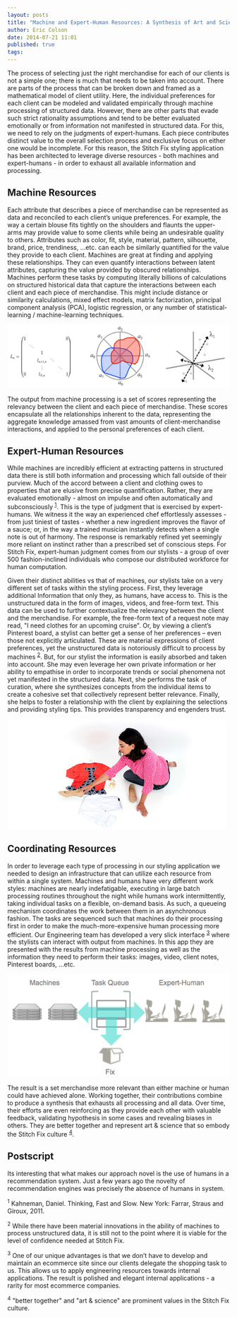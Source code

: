 ```yaml
---
layout: posts
title: "Machine and Expert-Human Resources: A Synthesis of Art and Science for Recommendations"
author: Eric Colson
date: 2014-07-21 11:01
published: true
tags:
---
```

The process of selecting just the right merchandise for each of our clients is not a simple one; there is much that needs to be taken into account.
There are parts of the process that can be broken down and framed as a mathematical model of client utility.
Here, the individual preferences for each client can be modeled and validated empirically through machine processing of structured data.
However, there are other parts that evade such strict rationality assumptions and tend to be better evaluated emotionally or from information not manifested in structured data.
For this, we need to rely on the judgments of expert-humans.
Each piece contributes distinct value to the overall selection process and exclusive focus on either one would be incomplete.
For this reason, the Stitch Fix styling application has been architected to leverage diverse resources - both machines and expert-humans - in order to exhaust all available information and processing.

## Machine Resources  

Each attribute that describes a piece of merchandise can be represented as data and reconciled to each client’s unique preferences.
For example, the way a certain blouse fits tightly on the shoulders and flaunts the upper-arms may provide value to some clients while being an undesirable quality to others.
Attributes such as color, fit, style, material, pattern, silhouette, brand, price, trendiness, ...etc.
can each be similarly quantified for the value they provide to each client.
Machines are great at finding and applying these relationships.
They can even quantify interactions between latent attributes, capturing the value provided by obscured relationships.
Machines perform these tasks by computing literally billions of calculations on structured historical data that capture the interactions between each client and each piece of merchandise.
This might include distance or similarity calculations, mixed effect models, matrix factorization,  principal component analysis (PCA), logistic regression, or any number of statistical-learning / machine-learning techniques.

![Various Types of Algorithms](/assets/images/blog/various_types_of_algorithms.jpg)

The output from machine processing is a set of scores representing the relevancy between the client and each piece of merchandise.
These scores encapsulate all the relationships inherent to the data, representing the aggregate knowledge amassed from vast amounts of client-merchandise interactions, and applied to the personal preferences of each client.

## Expert-Human Resources  

While machines are incredibly efficient at extracting patterns in structured data there is still both information and processing which fall outside of their purview.
Much of the accord between a client and clothing owes to properties that are elusive from precise quantification.
Rather, they are evaluated emotionally - almost on impulse and often automatically and subconsciously <sup><a
href="#1">1</a></sup>.
This is the type of judgment that is exercised by expert-humans.
We witness it the way an experienced chef effortlessly assesses - from just tiniest of tastes - whether a new ingredient improves the flavor of a sauce; or, in the way a trained musician instantly detects when a single note is out of harmony.
The response is remarkably refined yet seemingly more reliant on instinct rather than a prescribed set of conscious steps.
For Stitch Fix, expert-human judgment comes from our stylists - a group of over 500 fashion-inclined individuals who compose our distributed workforce for human computation.


Given their distinct abilities vs that of machines, our stylists take on a very different set of tasks within the styling process.
First, they leverage additional Information that only they, as humans, have access to.
This is the unstructured data in the form of images, videos, and free-form text.
This data can be used to further contextualize the relevancy between the client and the merchandise.
For example, the free-form text of a request note may read, "I need clothes for an upcoming cruise".
Or, by viewing a client’s Pinterest board, a stylist can better get a sense of her preferences – even those not explicitly articulated.
These are material expressions of client preferences, yet the unstructured data is notoriously difficult to process by machines <sup><a href="#2">2</a></sup>.
But, for our stylist the information is easily absorbed and taken into account.
She may even leverage her own private information or her ability to empathise in order to incorporate trends or social phenomena not yet manifested in the structured data.
Next, she performs the task of curation, where she synthesizes concepts from the individual items to create a cohesive set that collectively represent better relevance.
Finally, she helps to foster a relationship with the client by explaining the selections and providing styling tips.
This provides transparency and engenders trust.

![Human Stylist](/assets/images/blog/human_stylist.png)

## Coordinating Resources

In order to leverage each type of processing in our styling application we needed to design an infrastructure that can utilize each resource from within a single system.
Machines and humans have very different work styles: machines are nearly indefatigable, executing in large batch processing routines throughout the night while humans work intermittently, taking individual tasks on a flexible, on-demand basis.
As such, a queueing mechanism coordinates the work between them in an asynchronous fashion.
The tasks are sequenced such that machines do their processing first in order to make the much-more-expensive human processing more efficient.
Our Engineering team has developed a very slick interface <sup><a href="#3">3</a></sup> where the stylists can interact with output from machines.
In this app they are presented with the results from machine processing as well as the information they need to perform their tasks: images, video, client notes, Pinterest boards, ...etc.


![Coordinate](/assets/images/blog/coordinate.png)

The result is a set merchandise more relevant than either machine or human could have achieved alone.
Working together, their contributions combine to produce a synthesis that exhausts all processing and all data.
Over time, their efforts are even reinforcing as they provide each other with valuable feedback, validating hypothesis in some cases and revealing biases in others.
They are better together and represent art & science that so embody the Stitch Fix culture <sup><a href="#4">4</a></sup>.


## Postscript

Its interesting that what makes our approach novel is the use of humans in a recommendation system.
Just a few years ago the novelty of recommendation engines was precisely the absence of humans in system.



<a name="1"></a>
<sup>1</sup> Kahneman, Daniel. Thinking, Fast and Slow. New York: Farrar, Straus and Giroux, 2011.

<a name="2"></a>
<sup>2</sup> While there have been material innovations in the ability of machines to process unstructured data, it is still not to the point where it is viable for the level of confidence needed at Stitch Fix.

<a name="3"></a>
<sup>3</sup> One of our unique advantages is that we don’t have to develop and maintain an ecommerce site since our clients delegate the shopping task to us.    This allows us to apply engineering resources towards internal applications.  The result is polished and elegant internal applications - a rarity for most ecommerce companies.

<a name="4"></a>
<sup>4</sup> "better together" and "art & science" are prominent values in the Stitch Fix culture.


